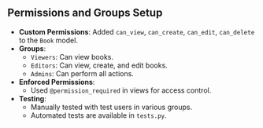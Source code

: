 ## Permissions and Groups Setup

- **Custom Permissions**: Added `can_view`, `can_create`, `can_edit`, `can_delete` to the `Book` model.
- **Groups**:
  - `Viewers`: Can view books.
  - `Editors`: Can view, create, and edit books.
  - `Admins`: Can perform all actions.
- **Enforced Permissions**:
  - Used `@permission_required` in views for access control.
- **Testing**:
  - Manually tested with test users in various groups.
  - Automated tests are available in `tests.py`.